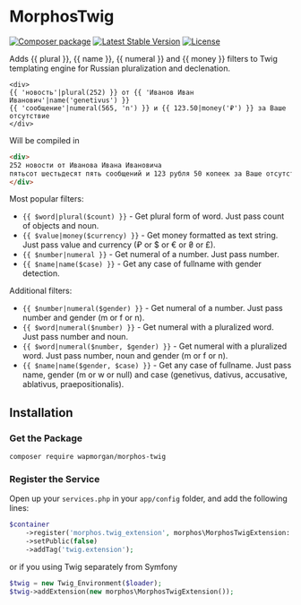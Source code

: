 # MorphosTwig

[![Composer package](http://xn--e1adiijbgl.xn--p1acf/badge/wapmorgan/morphos-twig)](https://packagist.org/packages/wapmorgan/morphos-twig)
[![Latest Stable Version](https://poser.pugx.org/wapmorgan/morphos-twig/version)](https://packagist.org/packages/wapmorgan/morphos-twig)
[![License](https://poser.pugx.org/wapmorgan/morphos-twig/license)](https://packagist.org/packages/wapmorgan/morphos-twig)

Adds {{ plural }}, {{ name }}, {{ numeral }} and {{ money }} filters to Twig templating engine for Russian pluralization and declenation.

```twig
<div>
{{ 'новость'|plural(252) }} от {{ 'Иванов Иван Иванович'|name('genetivus') }}
{{ 'сообщение'|numeral(565, 'n') }} и {{ 123.50|money('₽') }} за Ваше отсутствие
</div>
```

Will be compiled in

```html
<div>
252 новости от Иванова Ивана Ивановича
пятьсот шестьдесят пять сообщений и 123 рубля 50 копеек за Ваше отсутствие
</div>
```

Most popular filters:
- `{{ $word|plural($count) }}` - Get plural form of word. Just pass count of objects and noun.
- `{{ $value|money($currency) }}` - Get money formatted as text string. Just pass value and currency (₽ or $ or € or ₴ or £).
- `{{ $number|numeral }}` - Get numeral of a number. Just pass number.
- `{{ $name|name($case) }}` - Get any case of fullname with gender detection.

Additional filters:
- `{{ $number|numeral($gender) }}` - Get numeral of a number. Just pass number and gender (m or f or n).
- `{{ $word|numeral($number) }}` - Get numeral with a pluralized word. Just pass number and noun.
- `{{ $word|numeral($number, $gender) }}` - Get numeral with a pluralized word. Just pass number, noun and gender (m or f or n).
- `{{ $name|name($gender, $case) }}` - Get any case of fullname. Just pass name, gender (m or w or null) and case (genetivus, dativus, accusative, ablativus, praepositionalis).

## Installation

### Get the Package

```
composer require wapmorgan/morphos-twig
```

### Register the Service
Open up your `services.php` in your `app/config` folder, and add the following lines:

```php
$container
    ->register('morphos.twig_extension', morphos\MorphosTwigExtension::class)
    ->setPublic(false)
    ->addTag('twig.extension');
```

or if you using Twig separately from Symfony

```php
$twig = new Twig_Environment($loader);
$twig->addExtension(new morphos\MorphosTwigExtension());
```

